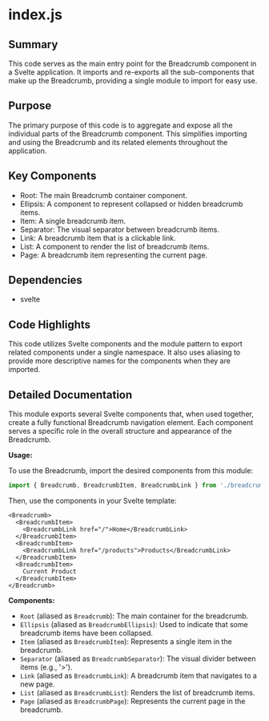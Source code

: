 # index.js

## Summary
This code serves as the main entry point for the Breadcrumb component in a Svelte application. It imports and re-exports all the sub-components that make up the Breadcrumb, providing a single module to import for easy use.

## Purpose
The primary purpose of this code is to aggregate and expose all the individual parts of the Breadcrumb component. This simplifies importing and using the Breadcrumb and its related elements throughout the application.

## Key Components
- Root: The main Breadcrumb container component.
- Ellipsis: A component to represent collapsed or hidden breadcrumb items.
- Item: A single breadcrumb item.
- Separator: The visual separator between breadcrumb items.
- Link: A breadcrumb item that is a clickable link.
- List: A component to render the list of breadcrumb items.
- Page: A breadcrumb item representing the current page.

## Dependencies
- svelte

## Code Highlights
This code utilizes Svelte components and the module pattern to export related components under a single namespace. It also uses aliasing to provide more descriptive names for the components when they are imported.

## Detailed Documentation
This module exports several Svelte components that, when used together, create a fully functional Breadcrumb navigation element. Each component serves a specific role in the overall structure and appearance of the Breadcrumb.

**Usage:**

To use the Breadcrumb, import the desired components from this module:

```javascript
import { Breadcrumb, BreadcrumbItem, BreadcrumbLink } from './breadcrumb/index.js';
```

Then, use the components in your Svelte template:

```svelte
<Breadcrumb>
  <BreadcrumbItem>
    <BreadcrumbLink href="/">Home</BreadcrumbLink>
  </BreadcrumbItem>
  <BreadcrumbItem>
    <BreadcrumbLink href="/products">Products</BreadcrumbLink>
  </BreadcrumbItem>
  <BreadcrumbItem>
    Current Product
  </BreadcrumbItem>
</Breadcrumb>
```

**Components:**

*   `Root` (aliased as `Breadcrumb`): The main container for the breadcrumb.
*   `Ellipsis` (aliased as `BreadcrumbEllipsis`): Used to indicate that some breadcrumb items have been collapsed.
*   `Item` (aliased as `BreadcrumbItem`): Represents a single item in the breadcrumb.
*   `Separator` (aliased as `BreadcrumbSeparator`): The visual divider between items (e.g., '>').
*   `Link` (aliased as `BreadcrumbLink`): A breadcrumb item that navigates to a new page.
*   `List` (aliased as `BreadcrumbList`): Renders the list of breadcrumb items.
*   `Page` (aliased as `BreadcrumbPage`): Represents the current page in the breadcrumb.
